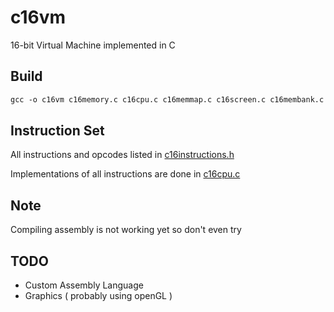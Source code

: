 # c16vm

 16-bit Virtual Machine implemented in C

## Build

```txt
gcc -o c16vm c16memory.c c16cpu.c c16memmap.c c16screen.c c16membank.c c16graphics.c c16vm.c c16main.c -Iinclude  -Wall -Werror -Wpedantic
```

## Instruction Set

All instructions and opcodes listed in [c16instructions.h](https://github.com/noah1400/c16vm/blob/main/include/c16instructions.h)

Implementations of all instructions are done in [c16cpu.c](https://github.com/noah1400/c16vm/blob/main/c16cpu.c#L211)

## Note

Compiling assembly is not working yet so don't even try

## TODO

- Custom Assembly Language
- Graphics ( probably using openGL )
